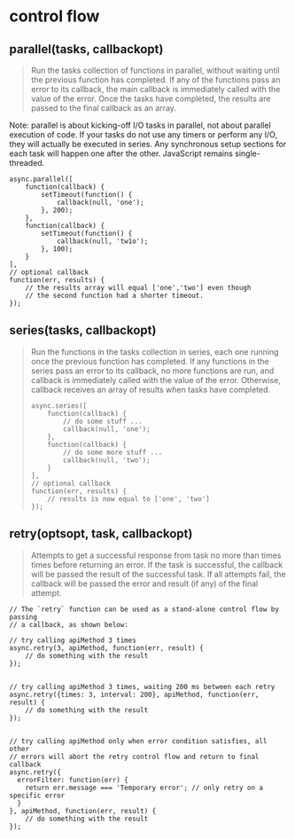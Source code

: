 # control flow

## parallel\(tasks, callbackopt\)

> Run the tasks collection of functions in parallel, without waiting until the previous function has completed. If any of the functions pass an error to its callback, the main callback is immediately called with the value of the error. Once the tasks have completed, the results are passed to the final callback as an array.

Note: parallel is about kicking-off I/O tasks in parallel, not about parallel execution of code. If your tasks do not use any timers or perform any I/O, they will actually be executed in series. Any synchronous setup sections for each task will happen one after the other. JavaScript remains single-threaded.

```text
async.parallel([
    function(callback) {
        setTimeout(function() {
            callback(null, 'one');
        }, 200);
    },
    function(callback) {
        setTimeout(function() {
            callback(null, 'tw1o');
        }, 100);
    }
],
// optional callback
function(err, results) {
    // the results array will equal ['one','two'] even though
    // the second function had a shorter timeout.
});
```

## series\(tasks, callbackopt\)

> Run the functions in the tasks collection in series, each one running once the previous function has completed. If any functions in the series pass an error to its callback, no more functions are run, and callback is immediately called with the value of the error. Otherwise, callback receives an array of results when tasks have completed.
>
> ```text
> async.series([
>     function(callback) {
>         // do some stuff ...
>         callback(null, 'one');
>     },
>     function(callback) {
>         // do some more stuff ...
>         callback(null, 'two');
>     }
> ],
> // optional callback
> function(err, results) {
>     // results is now equal to ['one', 'two']
> });
> ```

## retry\(optsopt, task, callbackopt\)

> Attempts to get a successful response from task no more than times times before returning an error. If the task is successful, the callback will be passed the result of the successful task. If all attempts fail, the callback will be passed the error and result \(if any\) of the final attempt.

```text
// The `retry` function can be used as a stand-alone control flow by passing
// a callback, as shown below:

// try calling apiMethod 3 times
async.retry(3, apiMethod, function(err, result) {
    // do something with the result
});


// try calling apiMethod 3 times, waiting 200 ms between each retry
async.retry({times: 3, interval: 200}, apiMethod, function(err, result) {
    // do something with the result
});


// try calling apiMethod only when error condition satisfies, all other
// errors will abort the retry control flow and return to final callback
async.retry({
  errorFilter: function(err) {
    return err.message === 'Temporary error'; // only retry on a specific error
  }
}, apiMethod, function(err, result) {
    // do something with the result
});
```

